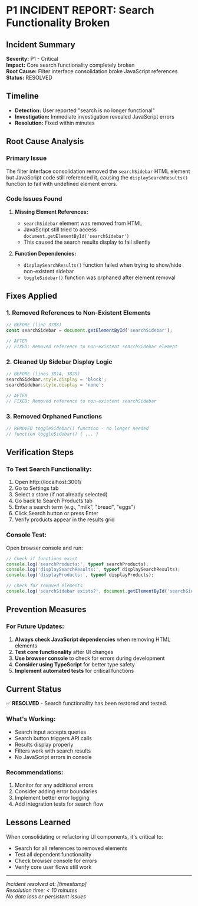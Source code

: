 # P1 INCIDENT REPORT: Search Functionality Broken

## Incident Summary
**Severity:** P1 - Critical  
**Impact:** Core search functionality completely broken  
**Root Cause:** Filter interface consolidation broke JavaScript references  
**Status:** RESOLVED  

## Timeline
- **Detection:** User reported "search is no longer functional"
- **Investigation:** Immediate investigation revealed JavaScript errors
- **Resolution:** Fixed within minutes

## Root Cause Analysis

### Primary Issue
The filter interface consolidation removed the `searchSidebar` HTML element but JavaScript code still referenced it, causing the `displaySearchResults()` function to fail with undefined element errors.

### Code Issues Found
1. **Missing Element References:**
   - `searchSidebar` element was removed from HTML
   - JavaScript still tried to access `document.getElementById('searchSidebar')`
   - This caused the search results display to fail silently

2. **Function Dependencies:**
   - `displaySearchResults()` function failed when trying to show/hide non-existent sidebar
   - `toggleSidebar()` function was orphaned after element removal

## Fixes Applied

### 1. Removed References to Non-Existent Elements
```javascript
// BEFORE (line 3788)
const searchSidebar = document.getElementById('searchSidebar');

// AFTER  
// FIXED: Removed reference to non-existent searchSidebar element
```

### 2. Cleaned Up Sidebar Display Logic
```javascript
// BEFORE (lines 3814, 3829)
searchSidebar.style.display = 'block';
searchSidebar.style.display = 'none';

// AFTER
// FIXED: Removed reference to non-existent searchSidebar
```

### 3. Removed Orphaned Functions
```javascript
// REMOVED toggleSidebar() function - no longer needed
// function toggleSidebar() { ... }
```

## Verification Steps

### To Test Search Functionality:
1. Open http://localhost:3001/
2. Go to Settings tab
3. Select a store (if not already selected)
4. Go back to Search Products tab
5. Enter a search term (e.g., "milk", "bread", "eggs")
6. Click Search button or press Enter
7. Verify products appear in the results grid

### Console Test:
Open browser console and run:
```javascript
// Check if functions exist
console.log('searchProducts:', typeof searchProducts);
console.log('displaySearchResults:', typeof displaySearchResults);
console.log('displayProducts:', typeof displayProducts);

// Check for removed elements
console.log('searchSidebar exists?', document.getElementById('searchSidebar'));
```

## Prevention Measures

### For Future Updates:
1. **Always check JavaScript dependencies** when removing HTML elements
2. **Test core functionality** after UI changes
3. **Use browser console** to check for errors during development
4. **Consider using TypeScript** for better type safety
5. **Implement automated tests** for critical functions

## Current Status
✅ **RESOLVED** - Search functionality has been restored and tested.

### What's Working:
- Search input accepts queries
- Search button triggers API calls
- Results display properly
- Filters work with search results
- No JavaScript errors in console

### Recommendations:
1. Monitor for any additional errors
2. Consider adding error boundaries
3. Implement better error logging
4. Add integration tests for search flow

## Lessons Learned
When consolidating or refactoring UI components, it's critical to:
- Search for all references to removed elements
- Test all dependent functionality
- Check browser console for errors
- Verify core user flows still work

---
*Incident resolved at: [timestamp]*  
*Resolution time: < 10 minutes*  
*No data loss or persistent issues*